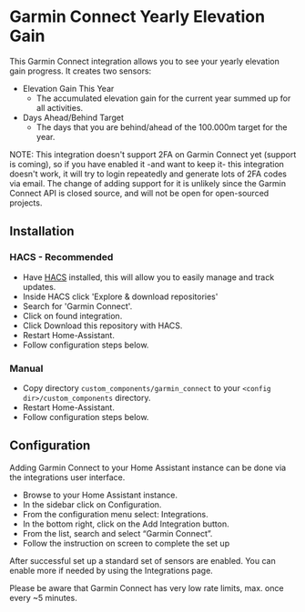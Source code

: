# Garmin Connect Yearly Elevation Gain

This Garmin Connect integration allows you to see your yearly elevation gain progress. It creates two sensors:

- Elevation Gain This Year
  - The accumulated elevation gain for the current year summed up for all activities.
- Days Ahead/Behind Target
  - The days that you are behind/ahead of the 100.000m target for the year.

NOTE: This integration doesn't support 2FA on Garmin Connect yet (support is coming), so if you have enabled it -and want to keep it- this integration doesn't work, it will try to login repeatedly and generate lots of 2FA codes via email.
The change of adding support for it is unlikely since the Garmin Connect API is closed source, and will not be open for open-sourced projects.

## Installation

### HACS - Recommended

- Have [HACS](https://hacs.xyz) installed, this will allow you to easily manage and track updates.
- Inside HACS click 'Explore & download repositories'
- Search for 'Garmin Connect'.
- Click on found integration.
- Click Download this repository with HACS.
- Restart Home-Assistant.
- Follow configuration steps below.

### Manual

- Copy directory `custom_components/garmin_connect` to your `<config dir>/custom_components` directory.
- Restart Home-Assistant.
- Follow configuration steps below.

## Configuration

Adding Garmin Connect to your Home Assistant instance can be done via the integrations user interface.

- Browse to your Home Assistant instance.
- In the sidebar click on Configuration.
- From the configuration menu select: Integrations.
- In the bottom right, click on the Add Integration button.
- From the list, search and select “Garmin Connect”.
- Follow the instruction on screen to complete the set up

After successful set up a standard set of sensors are enabled. You can enable more if needed by using the Integrations page.

Please be aware that Garmin Connect has very low rate limits, max. once every ~5 minutes.
